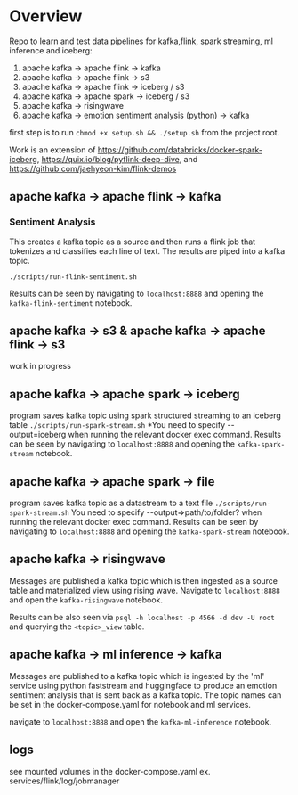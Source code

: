 # Overview

Repo to learn and test data pipelines for kafka,flink, spark streaming, ml inference and iceberg:

1. apache kafka -> apache flink -> kafka
2. apache kafka -> apache flink -> s3
3. apache kafka -> apache flink -> iceberg / s3
4. apache kafka -> apache spark -> iceberg / s3
5. apache kafka -> risingwave
6. apache kafka -> emotion sentiment analysis (python) -> kafka

first step is to run `chmod +x setup.sh && ./setup.sh` from the project root.

Work is an extension of https://github.com/databricks/docker-spark-iceberg, https://quix.io/blog/pyflink-deep-dive, and
https://github.com/jaehyeon-kim/flink-demos

## apache kafka -> apache flink -> kafka

### Sentiment Analysis

This creates a kafka topic as a source and then runs a flink job that tokenizes and classifies each line of text. The results are piped into a kafka topic.

`./scripts/run-flink-sentiment.sh`

Results can be seen by navigating to `localhost:8888` and opening the `kafka-flink-sentiment` notebook.

## apache kafka -> s3 & apache kafka -> apache flink -> s3

work in progress

## apache kafka -> apache spark -> iceberg

program saves kafka topic using spark structured streaming to an iceberg table
`./scripts/run-spark-stream.sh`
\*You need to specify --output=iceberg when running the relevant docker exec command.
Results can be seen by navigating to `localhost:8888` and opening the `kafka-spark-stream` notebook.

## apache kafka -> apache spark -> file

program saves kafka topic as a datastream to a text file
`./scripts/run-spark-stream.sh`
You need to specify --output=>path/to/folder? when running the relevant docker exec command.
Results can be seen by navigating to `localhost:8888` and opening the `kafka-spark-stream` notebook.

## apache kafka -> risingwave

Messages are published a kafka topic which is then ingested as a source table and materialized view using rising wave.
Navigate to `localhost:8888` and open the `kafka-risingwave` notebook.

Results can be also seen via `psql -h localhost -p 4566 -d dev -U root` and querying the `<topic>_view` table.

## apache kafka -> ml inference -> kafka

Messages are published to a kafka topic which is ingested by the 'ml' service using python faststream and huggingface to produce an emotion sentiment analysis that is sent back as a kafka topic. The topic names can be set in the docker-compose.yaml for notebook and ml services.

navigate to `localhost:8888` and open the `kafka-ml-inference` notebook.

## logs

see mounted volumes in the docker-compose.yaml
ex. services/flink/log/jobmanager
